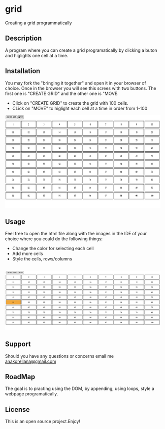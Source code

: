 # grid
Creating a grid programmatically 

<h2>Description</h2>

A program where you can create a grid programatically by clicking a buton and higlights one cell at a time. 


<h2>Installation</h2>
You may fork the "bringing it together"  and open it in your browser of choice. Once in the browser you will see this screes with two buttons.
The first one is "CREATE GRID" and the other one is "MOVE. 

+ Click on "CREATE GRID" to create the grid with 100 cells.
+ CLick on "MOVE" to higlight each cell at a time in order from 1-100


<img src="grid2.png" height="300"/>
<br>

<h2>Usage</h2>


Feel free to open the html file along with the images in the IDE of your choice where you could do the following things:

+ Change the color for selecting each cell
+ Add more cells
+ Style the cells, rows/columns

<br>
<img src="grid.png">

<h2>Support</h2>

Should you have any questions or concerns email me anakorellana@gmail.com

<h2>RoadMap</h2>

The goal is to practing using the DOM, by appending, using loops, style a webpage programatically.

<h2>License</h2>

This is an open source project.Enjoy!

